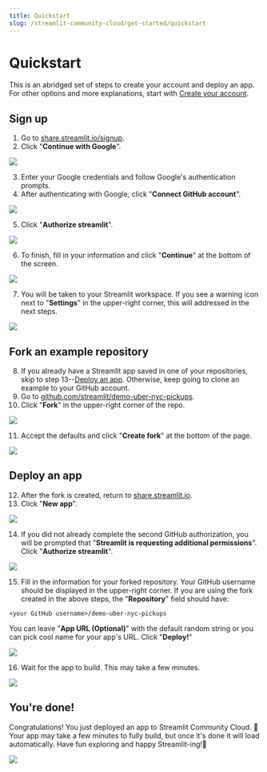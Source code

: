```yaml
---
title: Quickstart
slug: /streamlit-community-cloud/get-started/quickstart
---
```


# Quickstart

This is an abridged set of steps to create your account and deploy an app. For other options and more explanations, start with [Create your account]().

## Sign up

1. Go to [share.streamlit.io/signup](https://share.streamlit.io/signup).
2. Click "**Continue with Google**".

<div style={{ maxWidth: '50%', margin: 'auto' }}>
<Image src="/images/streamlit-community-cloud/sign-up-XL.png" />
</div>

3. Enter your Google credentials and follow Google's authentication prompts.
4. After authenticating with Google, click "**Connect GitHub account**".

<div style={{ maxWidth: '50%', margin: 'auto' }}>
<Image src="/images/streamlit-community-cloud/sign-up-2.png" />
</div>

5. Click "**Authorize streamlit**".

<div style={{ maxWidth: '50%', margin: 'auto' }}>
<Image src="/images/streamlit-community-cloud/GitHub-auth1-none.png" />
</div>

6. To finish, fill in your information and click "**Continue**" at the bottom of the screen.

<div style={{ maxWidth: '70%', margin: 'auto' }}>
<Image src="/images/streamlit-community-cloud/sign-up-3.png" />
</div>

7. You will be taken to your Streamlit workspace. If you see a warning icon next to "**Settings**" in the upper-right corner, this will addressed in the next steps.

<div style={{ maxWidth: '90%', margin: 'auto' }}>
<Image src="/images/streamlit-community-cloud/workspace-empty-warning.png" />
</div>

## Fork an example repository

8. If you already have a Streamlit app saved in one of your repositories, skip to step 13--[Deploy an app](#deploy-an-app). Otherwise, keep going to clone an example to your GitHub account.
9. Go to [github.com/streamlit/demo-uber-nyc-pickups](https://github.com/streamlit/demo-uber-nyc-pickups).
10. Click "**Fork**" in the upper-right corner of the repo.

<div style={{ maxWidth: '90%', margin: 'auto' }}>
<Image src="/images/streamlit-community-cloud/GitHub-fork1.png" />
</div>

11. Accept the defaults and click "**Create fork**" at the bottom of the page.

<div style={{ maxWidth: '90%', margin: 'auto' }}>
<Image src="/images/streamlit-community-cloud/GitHub-fork2.png" />
</div>

## Deploy an app

12. After the fork is created, return to [share.streamlit.io](https://share.streamlit.io/).
13. Click "**New app**".

<div style={{ maxWidth: '90%', margin: 'auto' }}>
<Image src="/images/streamlit-community-cloud/deploy-empty-new-app.png" />
</div>

14. If you did not already complete the second GitHub authorization, you will be prompted that "**Streamlit is requesting additional permissions**". Click "**Authorize streamlit**".

<div style={{ maxWidth: '50%', margin: 'auto' }}>
<Image src="/images/streamlit-community-cloud/GitHub-auth2-none.png" />
</div>

15. Fill in the information for your forked repository. Your GitHub username should be displayed in the upper-right corner. If you are using the fork created in the above steps, the "**Repository**" field should have:

  <p style={{ textAlign: 'center' }}><code>&lt;your GitHub username&gt;/demo-uber-nyc-pickups</code></p>

  You can leave "**App URL (Optional)**" with the default random string or you can pick cool name for your app's URL. Click "**Deploy!**"

<div style={{ maxWidth: '90%', margin: 'auto' }}>
<Image src="/images/streamlit-community-cloud/deploy-demo.png" />
</div>

16. Wait for the app to build. This may take a few minutes.

<div style={{ maxWidth: '90%', margin: 'auto' }}>
<Image src="/images/streamlit-community-cloud/deploy-demo-provisioning.png" />
</div>

## You're done!

Congratulations! You just deployed an app to Streamlit Community Cloud. 🎉 Your app may take a few minutes to fully build, but once it's done it will load automatically. Have fun exploring and happy Streamlit-ing!🎈

<div style={{ maxWidth: '90%', margin: 'auto' }}>
<Image src="/images/streamlit-community-cloud/deploy-demo-done.png" />
</div>




